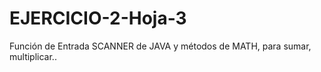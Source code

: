 # EJERCICIO-2-Hoja-3
Función de Entrada SCANNER de JAVA y métodos de MATH, para sumar, multiplicar..
